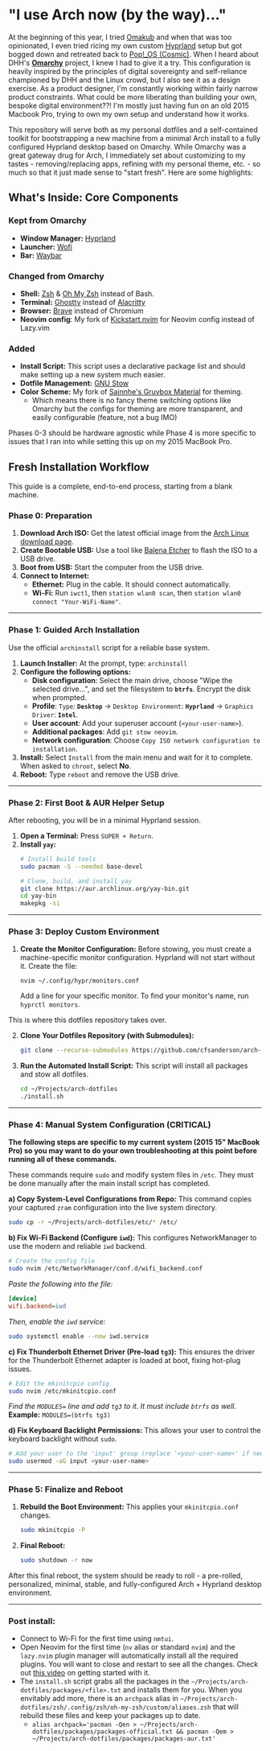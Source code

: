 # "I use Arch now (by the way)..."

At the beginning of this year, I tried [Omakub](https://omakub.org/) and when that was too opinionated, I even tried ricing my own custom [Hyprland](https://hypr.land/) setup but got bogged down and retreated back to [Pop!_OS (Cosmic)](https://system76.com/cosmic/). When I heard about DHH's **[Omarchy](https://github.com/basecamp/omarchy)** project, I knew I had to give it a try. This configuration is heavily inspired by the principles of digital sovereignty and self-reliance championed by DHH and the Linux crowd, but I also see it as a design exercise. As a product designer, I'm constantly working within fairly narrow product constraints. What could be more liberating than building your own, bespoke digital environment??! I'm mostly just having fun on an old 2015 Macbook Pro, trying to own my own setup and understand how it works.

This repository will serve both as my personal dotfiles and a self-contained toolkit for bootstrapping a new machine from a minimal Arch install to a fully configured Hyprland desktop based on Omarchy. While Omarchy was a great gateway drug for Arch, I immediately set about customizing to my tastes - removing/replacing apps, refining with my personal theme, etc. - so much so that it just made sense to "start fresh". Here are some highlights:

## What's Inside: Core Components

### Kept from Omarchy
*   **Window Manager:** [Hyprland](https://hypr.land/)
*   **Launcher:** [Wofi](https://github.com/SimplyCEO/wofi)
*   **Bar:** [Waybar](https://github.com/Alexays/Waybar)

### Changed from Omarchy
*   **Shell:** [Zsh](https://zsh.sourceforge.io/) & [Oh My Zsh](https://ohmyz.sh/) instead of Bash.
*   **Terminal:** [Ghostty](https://ghostty.org/) instead of [Alacritty](https://alacritty.org/)
*   **Browser:** [Brave](https://brave.com/) instead of Chromium
*   **Neovim config**: My fork of [Kickstart.nvim](https://github.com/cfsanderson/kickstart-cfs.nvim) for Neovim config instead of Lazy.vim

### Added
*   **Install Script:** This script uses a declarative package list and should make setting up a new system much easier.
*   **Dotfile Management:** [GNU Stow](https://www.gnu.org/software/stow/)
*   **Color Scheme:** My fork of [Sainnhe's Gruvbox Material](https://github.com/cfsanderson/cfs-gruvbox-material) for theming.
	* Which means there is no fancy theme switching options like Omarchy but the configs for theming are more transparent, and easily configurable (feature, not a bug IMO)

Phases 0-3 should be hardware agnostic while Phase 4 is more specific to issues that I ran into while setting this up on my 2015 MacBook Pro.

## Fresh Installation Workflow

This guide is a complete, end-to-end process, starting from a blank machine.

### Phase 0: Preparation

1.  **Download Arch ISO:** Get the latest official image from the [Arch Linux download page](https://archlinux.org/download/).
2.  **Create Bootable USB:** Use a tool like [Balena Etcher](https://www.balena.io/etcher/) to flash the ISO to a USB drive.
3.  **Boot from USB:** Start the computer from the USB drive.
4.  **Connect to Internet:**
    *   **Ethernet:** Plug in the cable. It should connect automatically.
    *   **Wi-Fi:** Run `iwctl`, then `station wlan0 scan`, then `station wlan0 connect "Your-WiFi-Name"`.

---

### Phase 1: Guided Arch Installation

Use the official `archinstall` script for a reliable base system.

1.  **Launch Installer:** At the prompt, type: `archinstall`
2.  **Configure the following options:**
    *   **Disk configuration**: Select the main drive, choose "Wipe the selected drive...", and set the filesystem to **`btrfs`**. Encrypt the disk when prompted.
    *   **Profile**: `Type`: **`Desktop`** -> `Desktop Environment`: **`Hyprland`** -> `Graphics Driver`: **`Intel`**.
    *   **User account**: Add your superuser account (`<your-user-name>`).
    *   **Additional packages**: Add `git stow neovim`.
    *   **Network configuration**: Choose `Copy ISO network configuration to installation`.
3.  **Install:** Select `Install` from the main menu and wait for it to complete. When asked to `chroot`, select **No**.
4.  **Reboot:** Type `reboot` and remove the USB drive.

---

### Phase 2: First Boot & AUR Helper Setup

After rebooting, you will be in a minimal Hyprland session.

1.  **Open a Terminal:** Press `SUPER + Return`.
2.  **Install `yay`:**
    ```bash
    # Install build tools
    sudo pacman -S --needed base-devel

    # Clone, build, and install yay
    git clone https://aur.archlinux.org/yay-bin.git
    cd yay-bin
    makepkg -si
    ```

---

### Phase 3: Deploy Custom Environment

1. **Create the Monitor Configuration:**
    Before stowing, you must create a machine-specific monitor configuration. Hyprland will not start without it. Create the file:
    ```
    nvim ~/.config/hypr/monitors.conf
    ```
    Add a line for your specific monitor. To find your monitor's name, run `hyprctl monitors`.

This is where this dotfiles repository takes over.

2.  **Clone Your Dotfiles Repository (with Submodules):**
    ```bash
    git clone --recurse-submodules https://github.com/cfsanderson/arch-dotfiles.git ~/Projects/arch-dotfiles
    ```

3.  **Run the Automated Install Script:**
    This script will install all packages and stow all dotfiles.
    ```bash
    cd ~/Projects/arch-dotfiles
    ./install.sh
    ```

---

### Phase 4: Manual System Configuration (CRITICAL)

**The following steps are specific to my current system (2015 15" MacBook Pro) so you may want to do your own troubleshooting at this point before running all of these commands.** 

These commands require `sudo` and modify system files in `/etc`. They must be done manually after the main install script has completed.

**a) Copy System-Level Configurations from Repo:**
This command copies your captured `zram` configuration into the live system directory.
```bash
sudo cp -r ~/Projects/arch-dotfiles/etc/* /etc/
```

**b) Fix Wi-Fi Backend (Configure `iwd`):**
This configures NetworkManager to use the modern and reliable `iwd` backend.
```bash
# Create the config file
sudo nvim /etc/NetworkManager/conf.d/wifi_backend.conf
```
*Paste the following into the file:*
```ini
[device]
wifi.backend=iwd
```
*Then, enable the `iwd` service:*
```bash
sudo systemctl enable --now iwd.service
```

**c) Fix Thunderbolt Ethernet Driver (Pre-load `tg3`):**
This ensures the driver for the Thunderbolt Ethernet adapter is loaded at boot, fixing hot-plug issues.
```bash
# Edit the mkinitcpio config
sudo nvim /etc/mkinitcpio.conf
```
*Find the `MODULES=` line and add `tg3` to it. It must include `btrfs` as well.*
**Example:** `MODULES=(btrfs tg3)`

**d) Fix Keyboard Backlight Permissions:**
This allows your user to control the keyboard backlight without `sudo`.
```bash
# Add your user to the 'input' group (replace '<your-user-name>' if needed)
sudo usermod -aG input <your-user-name>
```

---

### Phase 5: Finalize and Reboot

1.  **Rebuild the Boot Environment:** This applies your `mkinitcpio.conf` changes.
    ```bash
    sudo mkinitcpio -P
    ```
2.  **Final Reboot:**
    ```bash
    sudo shutdown -r now
    ```

After this final reboot, the system should be ready to roll - a pre-rolled, personalized, minimal, stable, and fully-configured Arch + Hyprland desktop environment.

-----

### Post install:
- Connect to Wi-Fi for the first time using `nmtui`.
- Open Neovim for the first time (`nv` alias or standard `nvim`) and the `lazy.nvim` plugin manager will automatically install all the required plugins. You will want to close and restart to see all the changes. Check out [this video](https://youtu.be/m8C0Cq9Uv9o?si=T4lvWKUjSLpFy-pZ) on getting started with it.
- The `install.sh` script grabs all the packages in the `~/Projects/arch-dotfiles/packages/<file>.txt` and installs them for you. When you envitably add more, there is an `archpack` alias in `~/Projects/arch-dotfiles/zsh/.config/zsh/oh-my-zsh/custom/aliases.zsh` that will rebuild these files and keep your packages up to date.
	- `alias archpack='pacman -Qen > ~/Projects/arch-dotfiles/packages/packages-official.txt && pacman -Qem > ~/Projects/arch-dotfiles/packages/packages-aur.txt'`
